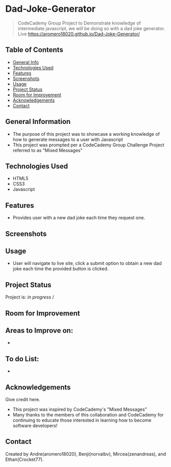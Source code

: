 # Dad-Joke-Generator
> CodeCademy Group Project to Demonstrate knowledge of intermediate javascript, we will be doing so with a dad joke generator. 
> Live https://aromero18020.github.io/Dad-Joke-Generator/

## Table of Contents
* [General Info](#general-information)
* [Technologies Used](#technologies-used)
* [Features](#features)
* [Screenshots](#screenshots)
* [Usage](#usage)
* [Project Status](#project-status)
* [Room for Improvement](#room-for-improvement)
* [Acknowledgements](#acknowledgements)
* [Contact](#contact)


## General Information
- The purpose of this project was to showcase a working knowledge of how to generate messages to a user with Javascript
- This project was prompted per a CodeCademy Group Challenge Project referred to as "Mixed Messages"



## Technologies Used
- HTML5
- CSS3
- Javascript


## Features
- Provides user with a new dad joke each time they request one. 



## Screenshots
<!-- screenshots to come -->


## Usage
- User will navigate to live site, click a submit option to obtain a new dad joke each time the provided button is clicked.


## Project Status
Project is: _in progress_ /


## Room for Improvement
<!-- This project is a first collaboration project, we forsee there will be numerous area's of improvement and will expand on these areas more as we continue to learn -->

Areas to Improve on:
-
-

To do List:
-
-

## Acknowledgements
Give credit here.
- This project was inspired by CodeCademy's "Mixed Messages"
- Many thanks to the members of this collaboration and CodeCademy for continuing to educate those interested in learning how to become software developers!


## Contact
Created by Andre(aromero18020), Benji(norvalbv), Mircea(zenandreas), and Ethan(Crocket77).

